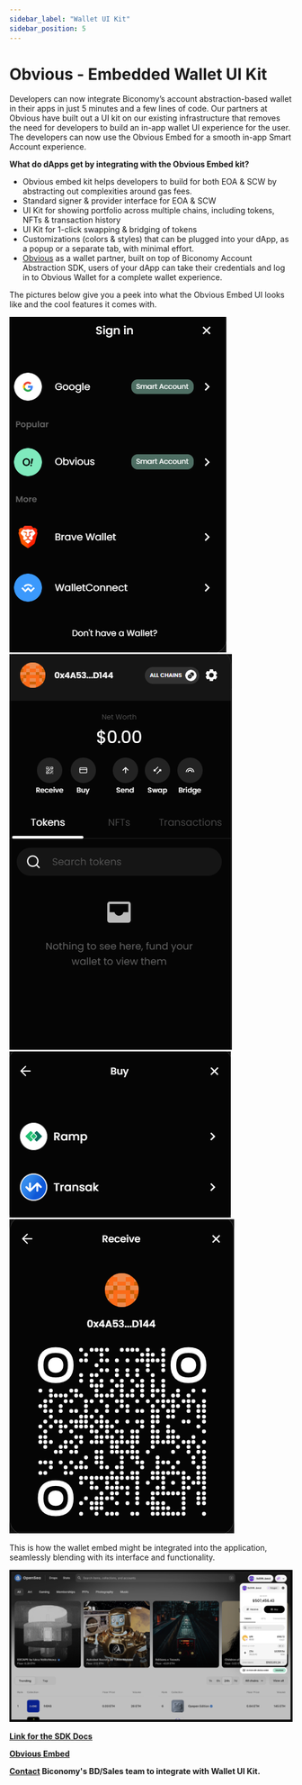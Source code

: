 ```yaml
---
sidebar_label: "Wallet UI Kit"
sidebar_position: 5
---
```


# Obvious - Embedded Wallet UI Kit

Developers can now integrate Biconomy’s account abstraction-based wallet in their apps in just 5 minutes and a few lines of code. Our partners at Obvious have built out a UI kit on our existing infrastructure that removes the need for developers to build an in-app wallet UI experience for the user. The developers can now use the Obvious Embed for a smooth in-app Smart Account experience.

**What do dApps get by integrating with the Obvious Embed kit?**

- Obvious embed kit helps developers to build for both EOA & SCW by abstracting out complexities around gas fees.
- Standard signer & provider interface for EOA & SCW
- UI Kit for showing portfolio across multiple chains, including tokens, NFTs & transaction history
- UI Kit for 1-click swapping & bridging of tokens
- Customizations (colors & styles) that can be plugged into your dApp, as a popup or a separate tab, with minimal effort.
- [Obvious](https://www.obvious.technology/) as a wallet partner, built on top of Biconomy Account Abstraction SDK, users of your dApp can take their credentials and log in to Obvious Wallet for a complete wallet experience.

The pictures below give you a peek into what the Obvious Embed UI looks like and the cool features it comes with.

![Image 1](./img/image1.png) ![Image2](./img/image2.png) ![Image3](./img/image3.png) ![Image4](./img/image4.png)

This is how the wallet embed might be integrated into the application, seamlessly blending with its interface and functionality.

![Image5](./img/image5.png)

[**Link for the SDK Docs**](https://obvious-embed.vercel.app/docs)

[**Obvious Embed**](https://obvious-embed.vercel.app/)

**[Contact](https://t.me/SarDwi8) Biconomy's BD/Sales team to integrate with Wallet UI Kit.**
